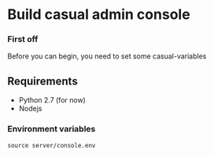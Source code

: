 # Build casual admin console

### First off
Before you can begin, you need to set some casual-variables


## Requirements

* Python 2.7 (for now)
* Nodejs


### Environment variables  
``` shell
source server/console.env
``` 



